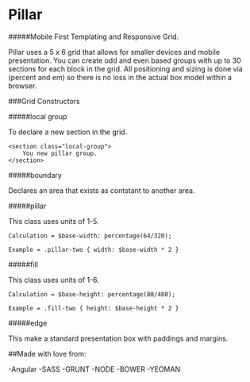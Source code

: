 Pillar 
======

#####Mobile First Templating and Responsive Grid.

Pillar uses a 5 x 6 grid that allows for smaller devices and mobile presentation. You can create odd and even based groups with up to 30 sections for each block in the grid.  All positioning and sizing is done via (percent and em) so there is no loss in the actual box model within a browser.

###Grid Constructors

#####local group

To declare a new section in the grid.

	<section class="local-group">
		You new pillar group.
	</section>

#####boundary

Declares an area that exists as contstant to another area.

#####pillar

This class uses units of 1-5.

    Calculation = $base-width: percentage(64/320);
    
    Example = .pillar-two { width: $base-width * 2 }

#####fill

This class uses units of 1-6.
    
    Calculation = $base-height: percentage(80/480);
    
    Example = .fill-two { height: $base-height * 2 }

#####edge

This make a standard presentation box with paddings and margins.

##Made with love from:

-Angular
-SASS
-GRUNT
-NODE
-BOWER
-YEOMAN
